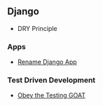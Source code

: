 ## Django
* DRY Principle
### Apps
* [Rename Django App](https://stackoverflow.com/questions/8408046/how-to-change-the-name-of-a-django-app)
### Test Driven Development
* [Obey the Testing GOAT](https://www.obeythetestinggoat.com/)
<!--stackedit_data:
eyJoaXN0b3J5IjpbNTk5MzQ5MjU0LDE2NTQyMzI4NDMsLTEzNj
A2ODgxMDJdfQ==
-->